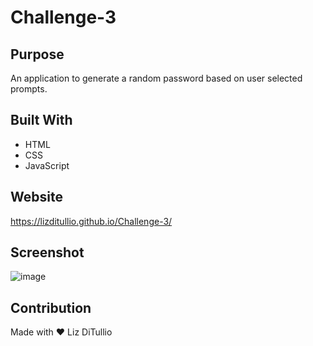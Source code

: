 # Challenge-3

## Purpose 
An application to generate a random password based on user selected prompts. 

## Built With 
* HTML
* CSS
* JavaScript

## Website 
https://lizditullio.github.io/Challenge-3/

## Screenshot
![image](https://user-images.githubusercontent.com/100237983/160249573-36c5b54a-d2f7-4a3c-8dca-467097233eae.png)


## Contribution 
Made with ❤️ Liz DiTullio
